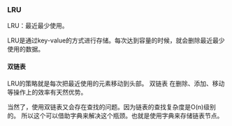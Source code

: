 


### LRU

LRU：最近最少使用。

LRU是通过key-value的方式进行存储。每次达到容量的时候，就会删除最近最少使用的数据。

#### 双链表
LRU的策略就是每次把最近使用的元素移动到头部。
双链表 在删除、添加、移动等操作上的效率有天然优势。

当然了，使用双链表又会存在查找的问题。因为链表的查找复杂度是O(n)级别的。
所以这个可以借助字典来解决这个瓶颈。也就是使用字典来存储链表节点。








